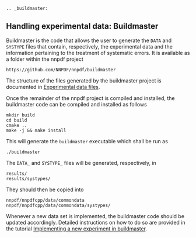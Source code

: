 ```{eval-rst}
.. _buildmaster:
```

## Handling experimental data: Buildmaster

Buildmaster is the code that allows the user to generate the ``DATA`` and
``SYSTYPE`` files that contain, respectively, the experimental data and the
information pertaining to the treatment of systematic errors. It is available
as a folder within the nnpdf project
```
https://github.com/NNPDF/nnpdf/buildmaster
```
The structure of the files generated by the buildmaster project
is documented in [Experimental data files](exp_data_files).

Once the remainder of the nnpdf project is compiled and installed, the buildmaster code can
be compiled and installed as follows
```
mkdir build
cd build
cmake ..
make -j && make install
```
This will generate the `buildmaster` executable which shall be run as
```
./buildmaster
```
The `DATA_` and `SYSTYPE_` files will be generated, respectively, in
```
results/
results/systypes/
```
They should then be copied into
```
nnpdf/nnpdfcpp/data/commondata
nnpdf/nnpdfcpp/data/commondata/systypes/
```
Whenever a new data set is implemented, the buildmaster code should be
updated accordingly. Detailed instructions on how to do so are provided in
the tutorial [Implementing a new experiment in buildmaster](../tutorials/buildmaster.md).
